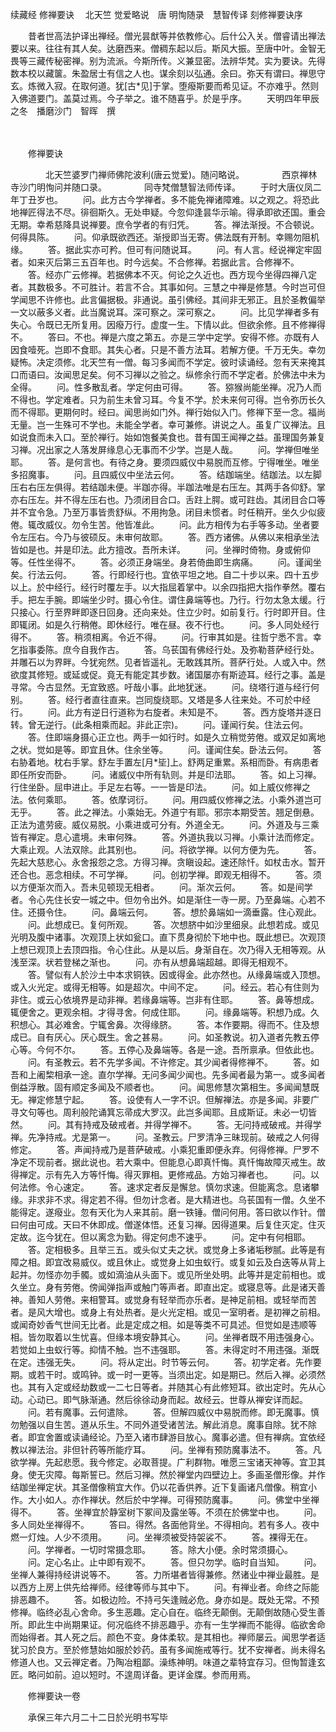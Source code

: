 续藏经   修禅要诀
　北天竺 觉爱略说　唐 明恂随录　慧智传译
 刻修禅要诀序

　　昔者世高法护译出禅经。僧光昙猷等并依教修心。后什公入关。僧睿请出禅法要以来。往往有其人矣。达磨西来。僧稠东起以后。斯风大振。至唐中叶。金智无畏等三藏传秘密禅。别为流派。今斯所传。义兼显密。法辨华梵。实为要诀。先得数本校以藏箧。朱盈居士有信之人也。谋余刻以弘通。余曰。弥天有谓曰。禅思守玄。炼微入寂。在取何道。犹[古*见]于掌。堕癈斯要而希见证。不亦难乎。然则入佛道要门。盖莫过焉。今子举之。谁不随喜乎。於是乎序。
　　天明四年甲辰之冬　播磨沙门　智晖　撰

　　 

　　修禅要诀

　　　　北天竺婆罗门禅师佛陀波利(唐云觉爱)。随问略说。
　　　　西京禅林寺沙门明恂问并随口录。
　　　　同寺梵僧慧智法师传译。
　　于时大唐仪凤二年丁丑岁也。
　　问。此方古今学禅者。多不能免禅诸障难。以之观之。将恐此地禅匠得法不尽。徘徊斯久。无处申疑。今忽仰逢昙华示喻。得承即欲还国。重会无期。幸希慈降具说禅要。庶令学者的有归凭。
　　答。禅法渐授。不合顿说。何得具陈。
　　问。仰承既欲西还。渐授即当无寄。佛法既有开制。幸赐勿阻机缘。
　　答。据此实亦可矜。但可有问随说耳。
　　问。有人言。经说禅定牢固者。如来灭后第三五百年也。时今远矣。不合修禅。若据此言。合修禅不。
　　答。经亦广云修禅。若据佛本不灭。何论之久近也。西方现今坐得四禅八定者。其数极多。不可胜计。若言不合。其事如何。三慧之中禅是修慧。今时岂可但学闻思不许修也。此言偏据极。非通说。虽引佛经。其间非无邪正。且於圣教偏举一文以蔽多义者。此当魔说耳。深可察之。深可察之。
　　问。比见学禅者多有失心。令既已无所复用。因癈万行。虚度一生。下情以此。但欲余修。且不修禅得不。
　　答曰。不也。禅是六度之第五。亦是三学中定学。安得不修。亦既有人因食噎死。岂即不食耶。其失心者。只是不善方法耳。若解方便。千万无失。幸勿疑怖。决定须修。北天竺有一僧。每习多闻而不学定。彼时读诵经。忽有天来掩其口而语曰。汝闻思足矣。何不习禅以之验之。纵修余行而不学定者。於佛法中未为全得。
　　问。性多散乱者。学定何由可得。
　　答。猕猴尚能坐禅。况乃人而不得也。学定难者。只为前生未曾习耳。今复不学。於未来何可得。岂令弥历长久而不得耶。更期何时。经曰。闻思尚如门外。禅行始似入门。修禅下至一念。福尚无量。岂一生殊可不学也。未能全学者。幸可兼修。讲说之人。虽复广议禅法。且如说食而未入口。至於禅行。始如饱餐美食也。昔有国王闻禅之益。虽理国务兼复习禅。况出家之人落发屏缘息心无事而不少学。岂是人哉。
　　问。学禅但唯坐耶。
　　答。是何言也。有待之身。要须四威仪中易脱而互修。宁得唯坐。唯坐多招魔事。
　　问。且四威仪中坐法云何。
　　答。结跏端坐。结跏法。以左脚压右右压左俱得。若结跏未便。半跏亦得。半跏法唯是右压左。其两手各仰舒。掌亦右压左。并不得左压右也。乃须闭目合口。舌跓上腭。或可跓齿。其闭目合口等并不宜令急。乃至万事皆贵舒纵。不用拘急。闭目未惯者。时任稍开。坐久少似疲倦。辄改威仪。勿令生苦。他皆准此。
　　问。此方相传为右手等多动。坐者要令左压右。今乃与彼硕反。未审何故耶。
　　答。西方诸佛。从佛以来相承坐法皆如是也。并是印法。此方擅改。吾所未详。
　　问。坐禅时倚物。身或俯仰等。任性坐得不。
　　答。必须正身端坐。身若倚曲即生病痛。
　　问。谨闻坐矣。行法云何。
　　答。行即经行也。宜依平坦之地。自二十步以来。四十五步以上。於中经行。经行时覆左手。以大指屈着掌中。以余四指把大指作拳然。覆右手。把左手腕。即端坐少时。摄心令住。谓住鼻端等也。乃行。行勿太急太缓。行只接心。行至界畔即逐日回身。还向来处。住立少时。如前复行。行时即开目。住即辄闭。如是久行稍倦。即休经行。唯在昼。夜不行也。
　　问。多人同处经行得不。
　　答。稍须相离。令近不得。
　　问。行审其如是。往哲宁悉不言。幸乞指事委陈。庶今自我作古。
　　答。乌苌国有佛经行处。及弥勒菩萨经行处。并雕石以为界畔。今犹宛然。见者皆遥礼。无敢践其所。菩萨行处。人或入中。然欲度其修短。或延或促。竟无有能定其步数。诸国屡亦有斯迹耳。经行之事。盖是寻常。今古显然。无宜致惑。吁哉小事。此地犹迷。
　　问。绕塔行道与经行何别。
　　答。经行者直往直来。岂同旋绕耶。又塔是多人往来处。不可於中经行。
　　问。此方有逆日行道称为右旋者。未知是不。
　　答。西方旋塔并逐日转。曾无逆行。(此条相乘而起。非此正宗)。
　　问。谨闻行矣。住法云何。
　　答。住即端身摄心正立也。两手一如行时。如是久立稍觉劳倦。或双足如离地之状。觉如是等。即宜且休。住余坐等。
　　问。谨闻住矣。卧法云何。
　　答右胁着地。枕右手掌。舒左手置左[月*坒]上。舒两足重累。系相而卧。有病患者即任所安而卧。
　　问。诸威仪中所有轨则。并是印法耶。
　　答。如上习禅。行住坐卧。屈申进止。手足左右等。一一皆是印法。
　　问。如上威仪修禅之法。依何乘耶。
　　答。依摩诃衍。
　　问。用四威仪修禅之法。小乘外道岂可无乎。
　　答。此之禅法。小乘始无。外道宁有耶。邪宗本期受苦。翘足倒悬。正法为遣劳疲。威仪易脱。小乘进或可分有。外道全无。
　　问。外道及与三乘皆有禅定。息心遣境。未审何殊。
　　答。外道执我以习禅。小乘计法而修定。大乘止观。人法双除。此其别也。
　　问。将欲学禅。以何方便为先。
　　答。先起大慈悲心。永舍报怨之念。方得习禅。贪瞋设起。速还除忏。如杖击水。暂开还合也。恶念相续。不可学禅。
　　问。创初学禅。即观无相得不。
　　答。须以方便渐次而入。吾未见顿现无相者。
　　问。渐次云何。
　　答。如是间学者。令心先住长安一城之中。但勿令出外。如是渐住一寺一房。乃至鼻端。心若不住。还摄令住。
　　问。鼻端云何。
　　答。想於鼻端如一滴垂露。住心观此。
　　问。此想成已。复何所观。
　　答。次想脐中如沙里细泉。此想若成。或见光明及腹中诸事。次观顶上状如瓮口。直下贯身彻於下地中也。既此想已。次观顶上想已观顶上去顶四指。令心住此。从是以后。身渐自在。次乃得入无相等观。从浅至深。状若登梯之渐也。
　　问。亦有从想鼻端超越。即得无相观不。
　　答。譬似有人於沙土中本求铜铁。因或得金。此亦然也。从缘鼻端或入顶想。或入火光定。或得无相等。如是超次。中间不定。
　　问。经云。若心有住则为非住。或云心依境界是动非禅。若缘鼻端等。岂非有住耶。
　　答。鼻等想成。辄便舍之。更观余相。才得寻舍。何成住耶。
　　问。缘鼻端等。积想乃成。久积想心。其必难舍。宁辄舍鼻。次得缘脐。
　　答。本作要期。得而不。住及想成已。自有厌心。厌心既生。舍之甚易。
　　问。如圣教说。初入道者先教五停心等。今何不尔。
　　答。五停心及鼻端等。各是一途。吾所禀承。但依此也。
　　问。有圣教云。若不先学多闻。不许修定。其少闻者得修禅不。
　　答。如吾和上阇棃相承一途。直尔学禅。无问多闻少闻也。先多闻者最为第一。或多闻者倒益浮散。固有顺定多闻及不顺者也。
　　问。闻思修慧次第相生。多闻闻慧既无。禅定修慧宁起。
　　答。设使有人一字不识。但解禅法。亦是多闻。非要广寻文句等也。周利般陀诵箕忘帚成大罗汉。此岂多闻耶。且成斯证。未必一切皆然。
　　问。其有持戒及破戒者。并得学禅不。
　　答。无问持戒破戒。并得学禅。先净持戒。尤是第一。
　　问。圣教云。尸罗清净三昧现前。破戒之人何得修定。
　　答。声闻持戒乃是菩萨破戒。小乘犯重即便永弃。何得修禅。尸罗不净定不现前者。据此说也。若大乘中。但能息心即真忏悔。真忏悔故障灭戒生。故得禅定。示有先入方等忏悔。得灭罪相。更修戒品。方始习禅者也。
　　问。以何法修。令心速定。
　　答。速求定者反是懈怠。慎勿求速。但能离念。息诸攀缘。非求非不求。得定若不得。但勿计念者。是大精进也。乌苌国有一僧。久坐不能得定。遂癈业。忽有天化为人来其前。磨一铁锤。僧问何用。答曰欲以作针。僧曰何由可成。天曰不休即成。僧遂体悟。还复习禅。因得道果。后复住灭定。住灭定故。迄今犹在。但以离念为勤。得定何虑不速乎。
　　问。定中有何相耶。
　　答。定相极多。且举三五。或头似丈夫之状。或觉身上多诸垢秽腻。此等是有障之相。即宜改易威仪。或且休止。或觉身上如虫蚁行。或复如云及白迭等从背上起并。勿怪亦勿手髑。或如滴油从头面下。或见所坐处明。此等并是定前相也。或久坐立。身有劳倦。傍闻弹指声或触门等声者。即直出定。或寝息等。此是诸天善神。善知人劳倦。来相警耳。或觉身有轻举而亦乐者。是神足前相。或轻举而苦者。是风大增也。或身上有处热者。是火光定相。或见一室明者。是初禅之前相。或闻奇妙香气世间无比者。此是定成之相。如是等类不可具述。但觉如是违顺等相。皆勿取着以生忧喜。但缘本境安静其心。
　　问。坐禅者既不用违强身心。若觉如上虫蚁行等。抑情不触。岂不违强耶。
　　答。未得定时不用违强。渐既在定。违强无失。
　　问。将从定出。时节等云何。
　　答。初学定者。先作要期。或若干时。或鸣钟。或一时一更等。当须出定。如是期已。然后入禅。必须然也。其有入定或经劫数或一二七日等者。并随其心有此修短耳。欲出定时。先从心动。心动已。即气脉渐通。然后徐徐动身而起。故经云。世尊从禅安详而起。
　　问。若有魔事。云何遣除。
　　答。但解四威仪中易脱而修。即无魔事。慎勿勉强以自生苦。道从乐生。不同外道受诸苦法。解此消息。魔事自除。犹不除者。即宜舍置或读诵经论。乃至入诸市肆游目放心。魔事必遣。但有禅病。宜依经教以禅法治。非但针药等所能疗耳。
　　问。坐禅有预防魔事法不。
　　答。凡欲学禅。先起悲愿。我今修定。必取菩提。广利群物。唯愿三宝诸天神等。宜卫其身。使无灾障。每斯誓已。然后习禅。然於禅堂内四壁边上。多画圣僧形像。并作结跏坐禅定状。其圣僧像稍宜大作。仍以花香供养。近下复画诸凡僧像。稍宜小作。大小如人。亦作禅状。然后於中学禅。可得预防魔事。
　　问。佛堂中坐禅得不。
　　答。坐禅宜於静室树下冢间及露坐等。不须在於佛堂中也。
　　问。多人同处坐禅得不。
　　答曰。得然。各面他背坐。不得相向。若有多人。夜中燃一灯烛。人少不须用。
　　问。坐禅须被受持袈裟不。
　　答。裸得无在。
　　问。学禅者。一切时常摄念耶。
　　答。除大小便。余时常须摄心。
　　问。定心名止。止中即有观不。
　　答。但只勿学。临时自当知。
　　问。坐禅人兼得持经讲说等不。
　　答。力所堪者皆得兼修。然诸业中禅业最胜。是以西方上房上供先给禅师。经律等师与其中下。
　　问。有禅业者。命终之际能排恶趣不。
　　答。如极边险。不持弓矢逢贼必危。身亦如是。既处无常。不预修禅。临终必乱心舍命。多生恶趣。定心自在。临终无颠倒。无颠倒故随心受生善所。即此生中尚期果证。何况临终不排恶趣乎。亦有一生学禅而不能得。临欲舍命而始得者。其人死之后。颜色不变。身体柔软。是其相也。禅师屡云。闻思学者适犹习於良方。至於修慧始如服於妙药。虽有多闻施戒等行。犹不安禅者。尚未得名修道人也。又云禅定者。乃陶冶粗鄙。澡练神明。味道之辈特宜存习。但恂暂逢玄匠。略问如前。迫以短时。不遑周详备。更详金牒。参而用焉。

　　修禅要诀一卷

　　承保三年六月二十二日於光明书写毕
